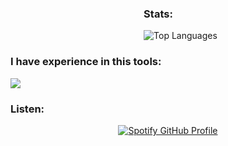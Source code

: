 <div class="main" style="display: flex; justify-content: center;">
  <div class="main-left" style="margin-right: 20px;">
  </div>
  <div class="main-right" style="margin-left: 20px;">
   <h3 align="left"> Stats: </h3>
    <img src="https://github-readme-stats.vercel.app/api/top-langs/?username=testudoDaemon&layout=compact&theme=radical" alt="Top Languages">

  </div>
</div>

<div>
<h3 align="left"> I have experience in this tools: </h3>
<img src='https://go-skill-icons.vercel.app/api/icons?i=cpp,java,nextjs,nodejs,html,css,bootstrap,tailwind,vuejs,oracle,mysql,docker,linux'/>
</div>

<h3 align="left"> Listen: </h3>
<div align="center">
  <a href="https://github.com/kittinan/spotify-github-profile">
    <img src="https://spotify-github-profile.kittinanx.com/api/view?uid=21hnhslazxctpzlrlx6cudz5y&cover_image=true&theme=compact&show_offline=false&background_color=121212&interchange=false" alt="Spotify GitHub Profile">
  </a>
</div>